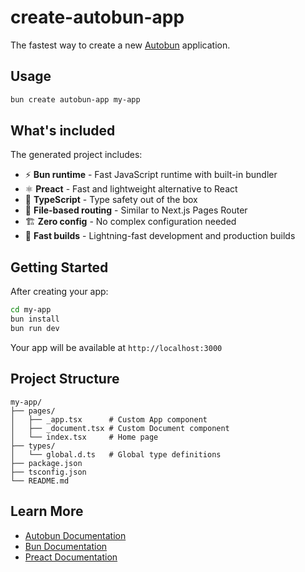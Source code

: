 # create-autobun-app

The fastest way to create a new [Autobun](https://github.com/gwer/autobun) application.

## Usage

```bash
bun create autobun-app my-app
```

## What's included

The generated project includes:

- ⚡ **Bun runtime** - Fast JavaScript runtime with built-in bundler
- ⚛️ **Preact** - Fast and lightweight alternative to React
- 🎯 **TypeScript** - Type safety out of the box
- 📁 **File-based routing** - Similar to Next.js Pages Router
- 🏗️ **Zero config** - No complex configuration needed
- 🚀 **Fast builds** - Lightning-fast development and production builds

## Getting Started

After creating your app:

```bash
cd my-app
bun install
bun run dev
```

Your app will be available at `http://localhost:3000`

## Project Structure

```
my-app/
├── pages/
│   ├── _app.tsx      # Custom App component
│   ├── _document.tsx # Custom Document component
│   └── index.tsx     # Home page
├── types/
│   └── global.d.ts   # Global type definitions
├── package.json
├── tsconfig.json
└── README.md
```

## Learn More

- [Autobun Documentation](https://github.com/gwer/autobun)
- [Bun Documentation](https://bun.sh/docs)
- [Preact Documentation](https://preactjs.com/)
